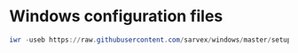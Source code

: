 # Windows configuration files

```powershell
iwr -useb https://raw.githubusercontent.com/sarvex/windows/master/setup.ps1
```